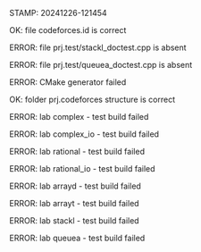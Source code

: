 STAMP: 20241226-121454
OK: file codeforces.id is correct
ERROR: file prj.test/stackl_doctest.cpp is absent
ERROR: file prj.test/queuea_doctest.cpp is absent
ERROR: CMake generator failed
OK: folder prj.codeforces structure is correct
ERROR: lab complex - test build failed
ERROR: lab complex_io - test build failed
ERROR: lab rational - test build failed
ERROR: lab rational_io - test build failed
ERROR: lab arrayd - test build failed
ERROR: lab arrayt - test build failed
ERROR: lab stackl - test build failed
ERROR: lab queuea - test build failed
